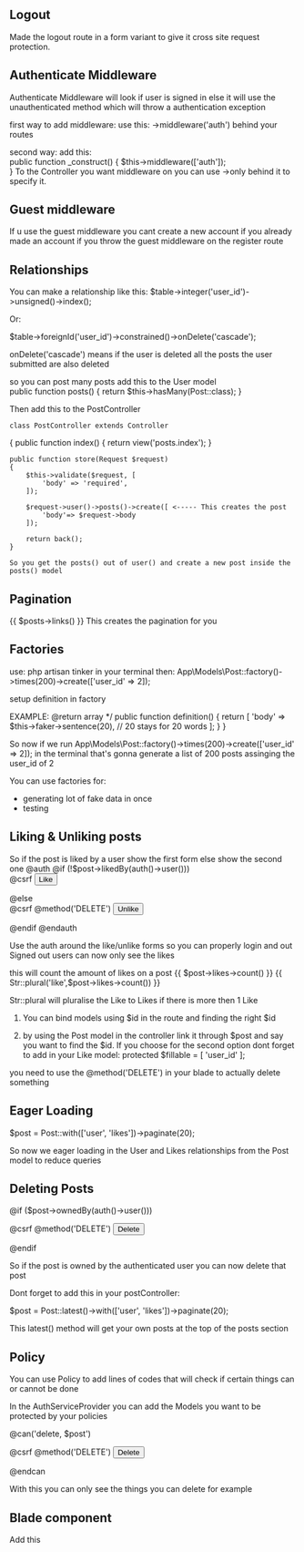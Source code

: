 ## Logout

Made the logout route in a form variant to give it cross site request protection.

## Authenticate Middleware

Authenticate Middleware will look if user is signed in else it will use the unauthenticated method which will throw a authentication exception

first way to add middleware: use this: ->middleware('auth') behind your routes

second way: add this:  
public function \_construct()
{
$this->middleware(['auth']);  
 }
To the Controller you want middleware on you can use ->only behind it to specify it.

## Guest middleware

If u use the guest middleware you cant create a new account if you already made an account if you throw the guest middleware on the register route

## Relationships

You can make a relationship like this:
$table->integer('user_id')->unsigned()->index();

Or:

$table->foreignId('user_id')->constrained()->onDelete('cascade');

onDelete('cascade') means if the user is deleted all the posts the user submitted are also deleted

so you can post many posts add this to the User model  
public function posts()
{
return $this->hasMany(Post::class);
}

Then add this to the PostController

    class PostController extends Controller

{
public function index()
{
return view('posts.index');
}

    public function store(Request $request)
    {
        $this->validate($request, [
            'body' => 'required',
        ]);

        $request->user()->posts()->create([ <----- This creates the post
            'body'=> $request->body
        ]);

        return back();
    }

    So you get the posts() out of user() and create a new post inside the posts() model

## Pagination

{{ $posts->links() }} This creates the pagination for you

## Factories

use: php artisan tinker in your terminal
then: App\Models\Post::factory()->times(200)->create(['user_id' => 2]);

setup definition in factory

EXAMPLE:
@return array
\*/
public function definition()
{
return [
'body' => $this->faker->sentence(20), // 20 stays for 20 words
];
}
}

So now if we run App\Models\Post::factory()->times(200)->create(['user_id' => 2]); in the terminal that's gonna generate a list of 200 posts assinging the user_id of 2

You can use factories for:

-   generating lot of fake data in once
-   testing

## Liking & Unliking posts

<div class="flex items-center">
  So if the post is liked by a user show the first form else show the second one
  @auth
    @if (!$post->likedBy(auth()->user()))
      <form action="{{ route('posts.likes', $post) }}" method="post" class="mr-1">
        @csrf
        <button type="submit" class="text-blue-500">Like</button>
      </form>
    @else
      <form action="{{ route('posts.likes', $post) }}" method="post" class="mr-1"> 
      @csrf
      @method('DELETE')
      <button  type="submit" class="text-blue-500">Unlike</button>
    </form>
    @endif
  @endauth

Use the auth around the like/unlike forms so you can properly login and out Signed out users can now only see the likes

this will count the amount of likes on a post
<span>{{ $post->likes->count() }} {{ Str::plural('like',$post->likes->count()) }}</span>

Str::plural will pluralise the Like to Likes if there is more then 1 Like

</div>

1. You can bind models using $id in the route and finding the right $id

2. by using the Post model in the controller link it through $post and say you want to find the $id. If you choose for the second option dont forget to add in your Like model: protected $fillable = [
   'user_id'
   ];

you need to use the @method('DELETE') in your blade to actually delete something

## Eager Loading

$post = Post::with(['user', 'likes'])->paginate(20);

So now we eager loading in the User and Likes relationships from the Post model to reduce queries

## Deleting Posts

@if ($post->ownedBy(auth()->user()))

  <div>
    <form action="{{ route('posts.destroy', $post) }}" method="post" class="mr-1"> 
        @csrf
        @method('DELETE')
        <button  type="submit" class="text-red-500">Delete</button>
    </form>
  </div>

@endif

So if the post is owned by the authenticated user you can now delete that post

Dont forget to add this in your postController:

$post = Post::latest()->with(['user', 'likes'])->paginate(20);

This latest() method will get your own posts at the top of the posts section

## Policy

You can use Policy to add lines of codes that will check if certain things can or cannot be done

In the AuthServiceProvider you can add the Models you want to be protected by your policies

@can('delete, $post')

  <form action="{{ route('posts.destroy', $post) }}" method="post" class="mr-1">
    @csrf
    @method('DELETE')
    <button  type="submit" class="text-red-500">Delete</button>
  </form>
@endcan

With this you can only see the things you can delete for example

## Blade component

Add this <x-name-of-component :post="$post" />

